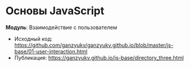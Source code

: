 # Основы JavaScript
**Модуль**: Взаимодействие с пользователем <br>

- Исходный код: https://github.com/ganzyukv/ganzyukv.github.io/blob/master/js-base/01-user-interaction.html
- Публикация: https://ganzyukv.github.io/js-base/directory_three.html